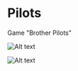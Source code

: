 # Pilots
Game "Brother Pilots"

![Alt text](https://github.com/lapl4rt/Pilots/blob/master/begin.JPG "Optional title")

![Alt text](https://github.com/lapl4rt/Pilots/blob/master/end.JPG "Optional title")
